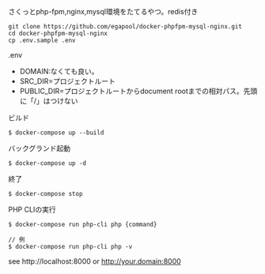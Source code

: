 さくっとphp-fpm,nginx,mysql環境をたてるやつ。redis付き

```
git clone https://github.com/egapool/docker-phpfpm-mysql-nginx.git
cd docker-phpfpm-mysql-nginx
cp .env.sample .env
```

.env

* DOMAIN:なくても良い。
* SRC_DIR=プロジェクトルート
* PUBLIC_DIR=プロジェクトルートからdocument rootまでの相対パス。先頭に「/」はつけない



ビルド
```
$ docker-compose up --build
```

バックグランド起動
```
$ docker-compose up -d
```

終了
```
$ docker-compose stop
```

PHP CLIの実行
```
$ docker-compose run php-cli php {command}

// 例
$ docker-compose run php-cli php -v
```



see http://localhost:8000 or http://your.domain:8000

